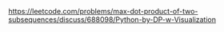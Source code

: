 https://leetcode.com/problems/max-dot-product-of-two-subsequences/discuss/688098/Python-by-DP-w-Visualization
